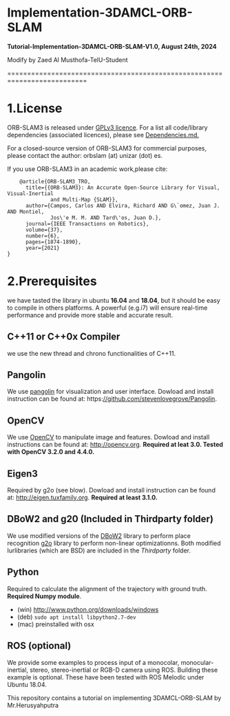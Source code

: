 # Implementation-3DAMCL-ORB-SLAM

**Tutorial-Implementation-3DAMCL-ORB-SLAM-V1.0, August 24th, 2024**

Modify by Zaed Al Musthofa-TelU-Student

==========================================================================

# **1.License**
ORB-SLAM3 is released under [GPLv3 licence](url). For a list all code/library dependencies (associated licences), 
please see [Dependencies.md.](https://github.com/UZ-SLAMLab/ORB_SLAM3/blob/master/Dependencies.md)

For a closed-source version of ORB-SLAM3 for commercial purposes, please contact the author: orbslam (at) 
unizar (dot) es.

If you use ORB-SLAM3 in an academic work,please cite:

```
    @article{ORB-SLAM3_TRO,
      title={{ORB-SLAM3}: An Accurate Open-Source Library for Visual, Visual-Inertial
              and Multi-Map {SLAM}},
      author={Campos, Carlos AND Elvira, Richard AND G\`omez, Juan J. AND Montiel,
              Jos\'e M. M. AND Tard\'os, Juan D.},
      journal={IEEE Transactions on Robotics},
      volume={37},
      number={6},
      pages={1874-1890},
      year={2021}
}
```
# **2.Prerequisites**
we have tasted the library in ubuntu **16.04** and **18.04**, but it should be easy to compile in others platforms. A powerful
(e.g.i7) will ensure real-time performance and provide more stable and accurate result.

## **C++11 or C++0x Compiler**
we use the new thread and chrono functionalities of C++11.
## Pangolin
We use [pangolin](https://github.com/stevenlovegrove/Pangolin) for visualization and user interface. Dowload and install instruction can be found at: https:[//github.com/stevenlovegrove/Pangolin](https://github.com/stevenlovegrove/Pangolin).
## OpenCV
We use [OpenCV](http://opencv.org.) to manipulate image and features. Dowload and install instructions can be found at: http://opencv.org. **Required at leat 3.0. Tested with OpenCV 3.2.0 and 4.4.0.**
## Eigen3
Required by g2o (see blow). Dowload and install instruction can be found at: http://eigen.tuxfamily.org. **Required at least 3.1.0.**
## DBoW2 and g20 (Included in Thirdparty folder)
We use modified versions of the [DBoW2](https://github.com/dorian3d/DBoW2) library to perform place recognition [g2o](https://github.com/RainerKuemmerle/g2o) library to perform non-linear optimizationns. Both modified lurlibraries (which are BSD) are included in the _Thirdparty_ folder.

## Python 
Required to calculate the alignment of the trajectory with ground truth. **Required Numpy module**.
+ (win) http://www.python.org/downloads/windows
+ (deb) `sudo apt install libpython2.7-dev` 
+ (mac) preinstalled with osx

## ROS (optional)
We provide some examples to process input of a monocolar, monocular-inertial, stereo, stereo-inertial or RGB-D camera using ROS. Building these example is optional. These have been tested with ROS Melodic under Ubuntu 18.04.

This repository contains a tutorial on implementing 3DAMCL-ORB-SLAM by Mr.Herusyahputra
